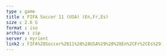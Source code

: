 ```yaml
---
type : game
title : FIFA Soccer 11 (USA) (En,Fr,Es)
size : 2.6 G
format : iso
archive : zip
server : myrient
link2 : FIFA%20Soccer%2011%20%28USA%29%20%28En%2CFr%2CEs%29
---
```

